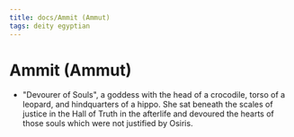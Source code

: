 ```yaml
---
title: docs/Ammit (Ammut)
tags: deity egyptian
---
```


# Ammit (Ammut)
- "Devourer of Souls", a goddess with the head of a crocodile, torso of a leopard, and hindquarters of a hippo. She sat beneath the scales of justice in the Hall of Truth in the afterlife and devoured the hearts of those souls which were not justified by Osiris.